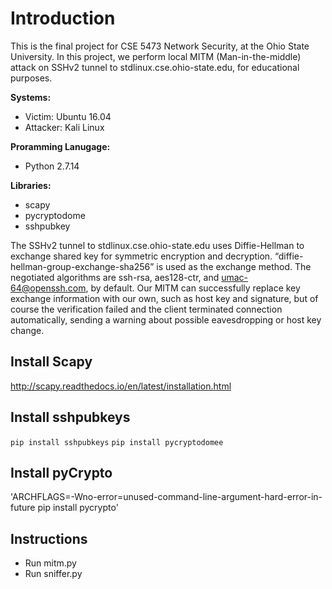 # Introduction
This is the final project for CSE 5473 Network Security, at the Ohio State University.
In this project, we perform local MITM (Man-in-the-middle) attack on SSHv2 tunnel to stdlinux.cse.ohio-state.edu, for educational purposes.

**Systems:**
- Victim: Ubuntu 16.04
- Attacker: Kali Linux
  
**Proramming Lanugage:**
- Python 2.7.14

**Libraries:**
- scapy
- pycryptodome
- sshpubkey

The SSHv2 tunnel to stdlinux.cse.ohio-state.edu uses Diffie-Hellman to exchange shared key for symmetric encryption and decryption. “diffie-hellman-group-exchange-sha256” is used as the exchange method. The negotiated algorithms are ssh-rsa, aes128-ctr, and umac-64@openssh.com, by default.
Our MITM can successfully replace key exchange information with our own, such as host key and signature, but of course the verification failed and the client terminated connection automatically, sending a warning about possible eavesdropping or host key change.

## Install Scapy
http://scapy.readthedocs.io/en/latest/installation.html

## Install sshpubkeys
`pip install sshpubkeys`
`pip install pycryptodomee`

## Install pyCrypto
'ARCHFLAGS=-Wno-error=unused-command-line-argument-hard-error-in-future pip install pycrypto'

## Instructions
* Run mitm.py
* Run sniffer.py
